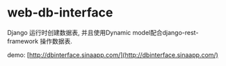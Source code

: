 # web-db-interface

Django 运行时创建数据表, 并且使用Dynamic model配合django-rest-framework 操作数据表.


demo: [http://dbinterface.sinaapp.com/](http://dbinterface.sinaapp.com/)
